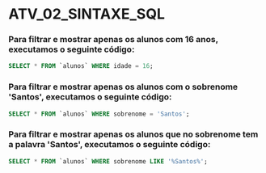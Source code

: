 # ATV_02_SINTAXE_SQL

### Para filtrar e mostrar apenas os alunos com 16 anos, executamos o seguinte código:
```sql
SELECT * FROM `alunos` WHERE idade = 16; 
```

### Para filtrar e mostrar apenas os alunos com o sobrenome 'Santos', executamos o seguinte código:
```sql
SELECT * FROM `alunos` WHERE sobrenome = 'Santos'; 
```

### Para filtrar e mostrar apenas os alunos que no sobrenome tem a palavra 'Santos', executamos o seguinte código:
```sql
SELECT * FROM `alunos` WHERE sobrenome LIKE '%Santos%'; 
```
